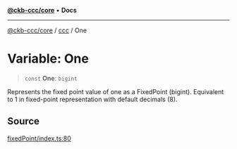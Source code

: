 [**@ckb-ccc/core**](README.md) • **Docs**

***

[@ckb-ccc/core](README.md) / [ccc](Namespace.ccc.md) / One

# Variable: One

> `const` **One**: `bigint`

Represents the fixed point value of one as a FixedPoint (bigint).
Equivalent to 1 in fixed-point representation with default decimals (8).

## Source

[fixedPoint/index.ts:80](https://github.com/SpectreMercury/ccc/blob/1b34760fdeb60ebebc0a7e641c12ef11dff1e7d0/packages/core/src/fixedPoint/index.ts#L80)
